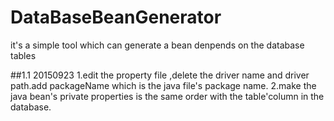 
# DataBaseBeanGenerator
it's a simple tool which can generate a bean denpends on the database tables 

##1.1 20150923
1.edit the property file ,delete the driver name and driver path.add packageName which is the java file's package name. 
2.make the java bean's private properties is the same order with the table'column in the database.
